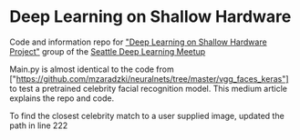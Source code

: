 # Deep Learning on Shallow Hardware

Code and information repo for ["Deep Learning on Shallow Hardware Project"](https://github.com/deepseattle/projects/blob/master/DeepLearningOnShallowHardware.md) group of the [Seattle Deep Learning Meetup](https://www.meetup.com/Seattle-Deep-Learning-Meetup/)


Main.py is almost identical to the code from ["https://github.com/mzaradzki/neuralnets/tree/master/vgg_faces_keras"] to test a pretrained celebrity facial recognition model. This medium article explains the repo and code.

To find the closest celebrity match to a user supplied image, updated the path in line 222
